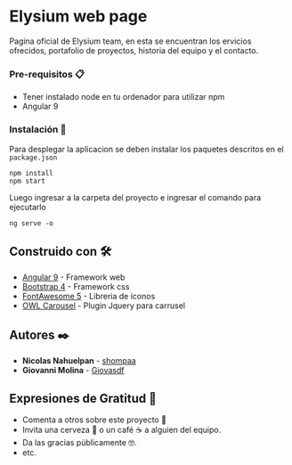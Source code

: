 # Elysium web page


Pagina oficial de Elysium team, en esta se encuentran los ervicios ofrecidos, portafolio de proyectos,
historia del equipo y el contacto.

### Pre-requisitos 📋


* Tener instalado node en tu ordenador para utilizar npm
* Angular 9

### Instalación 🔧


Para desplegar la aplicacion se deben instalar los paquetes descritos en el `package.json`

```shell
npm install
npm start
```

Luego ingresar a la carpeta del proyecto e ingresar el comando para ejecutarlo 

```shell
ng serve -o
```

## Construido con 🛠️


* [Angular 9](https://angular.io/start) - Framework web
* [Bootstrap 4](https://getbootstrap.com/) - Framework css
* [FontAwesome 5](https://fontawesome.com/) - Libreria de iconos
* [OWL Carousel](https://owlcarousel2.github.io/OwlCarousel2/) - Plugin Jquery para carrusel


## Autores ✒️

* **Nicolas Nahuelpan** - [shompaa](https://github.com/shompaa)
* **Giovanni Molina** - [Giovasdf](https://github.com/Giovasdf)

## Expresiones de Gratitud 🎁


* Comenta a otros sobre este proyecto 📢
* Invita una cerveza 🍺 o un café ☕ a alguien del equipo. 
* Da las gracias públicamente 🤓.
* etc.
